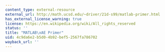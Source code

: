 ```yaml
---
content_type: external-resource
external_url: http://math.ucsd.edu/~driver/21d-s99/matlab-primer.html
has_external_license_warning: true
license: https://en.wikipedia.org/wiki/All_rights_reserved
status: ''
title: "MATLAB\xAE Primer"
uid: 4c9da6e2-b5d0-4b92-bef5-2567fa786702
wayback_url: ''
---
```

